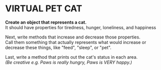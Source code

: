 # VIRTUAL PET CAT

**Create an object that represents a cat.** </br>
It should have properties for tiredness, hunger, loneliness, and happiness </br>

Next, write methods that increase and decrease those properties. </br>
Call them something that actually represents what would increase or decrease these things, like "feed", "sleep", or "pet". </br>

Last, write a method that prints out the cat's status in each area. </br>
*(Be creative e.g. Paws is really hungry, Paws is VERY happy.)* </br>
